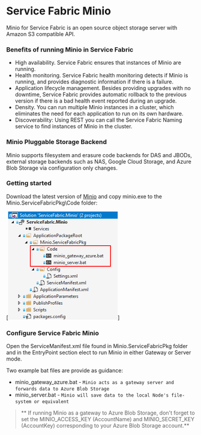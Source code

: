Service Fabric Minio 
==============================================
Minio for Service Fabric is an open source object storage server with Amazon S3 compatible API. 

### Benefits of running Minio in Service Fabric
 * High availability. Service Fabric ensures that instances of Minio are running.
 * Health monitoring. Service Fabric health monitoring detects if Minio is running, and provides diagnostic information if there is a failure.
 * Application lifecycle management. Besides providing upgrades with no downtime, Service Fabric provides automatic rollback to the previous version if there is a bad health event reported during an upgrade.
 * Density. You can run multiple Minio instances in a cluster, which eliminates the need for each application to run on its own hardware.
 * Discoverability: Using REST you can call the Service Fabric Naming service to find instances of Minio in the cluster.

### Minio Pluggable Storage Backend
Minio supports filesystem and erasure code backends for DAS and JBODs, external storage backends such as NAS, Google Cloud Storage, and Azure Blob Storage via configuration only changes.

### Getting started
Download the latest version of [Minio](https://www.minio.io/downloads.html#download-server-windows) and copy minio.exe to the Minio.ServiceFabricPkg\Code folder:

[![Minio.ServiceFabricPkg\Code folder](https://raw.githubusercontent.com/MedAnd/Minio.ServiceFabric/master/Code_folder.png)]

### Configure Service Fabric Minio 
Open the ServiceManifest.xml file found in Minio.ServiceFabricPkg folder and in the EntryPoint section elect to run Minio in either Gateway or Server mode. 

Two example bat files are provide as guidance:

* minio_gateway_azure.bat - `Minio acts as a gateway server and forwards data to Azure Blob Storage`
* minio_server.bat - `Minio will save data to the local Node's file-system or equivalent`

> ** If running Minio as a gateway to Azure Blob Storage, don't forget to set the MINIO_ACCESS_KEY (AccountName) and MINIO_SECRET_KEY (AccountKey) corresponding to your Azure Blob Storage account.**
